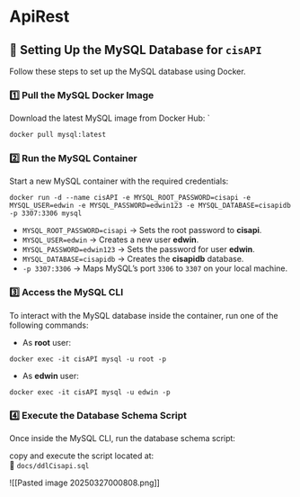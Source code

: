 ﻿# ApiRest

## 📌 Setting Up the MySQL Database for `cisAPI`

Follow these steps to set up the MySQL database using Docker.

### 1️⃣ **Pull the MySQL Docker Image**

Download the latest MySQL image from Docker Hub:
`
```sh
docker pull mysql:latest
```

### 2️⃣ **Run the MySQL Container**

Start a new MySQL container with the required credentials:

```
docker run -d --name cisAPI -e MYSQL_ROOT_PASSWORD=cisapi -e MYSQL_USER=edwin -e MYSQL_PASSWORD=edwin123 -e MYSQL_DATABASE=cisapidb -p 3307:3306 mysql
```

- `MYSQL_ROOT_PASSWORD=cisapi` → Sets the root password to **cisapi**.
- `MYSQL_USER=edwin` → Creates a new user **edwin**.
- `MYSQL_PASSWORD=edwin123` → Sets the password for user **edwin**.
- `MYSQL_DATABASE=cisapidb` → Creates the **cisapidb** database.
- `-p 3307:3306` → Maps MySQL’s port `3306` to `3307` on your local machine.
    

### 3️⃣ **Access the MySQL CLI**

To interact with the MySQL database inside the container, run one of the following commands:

- As **root** user:
```
docker exec -it cisAPI mysql -u root -p
```
- As **edwin** user:
```
docker exec -it cisAPI mysql -u edwin -p
```    

### 4️⃣ **Execute the Database Schema Script**

Once inside the MySQL CLI, run the database schema script:

copy and execute the script located at:  
📂 `docs/ddlCisapi.sql`

![[Pasted image 20250327000808.png]]

